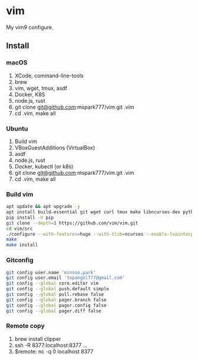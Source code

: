 # vim

My vim9 configure.

## Install

### macOS
1. XCode, command-line-tools
2. brew
3. vim, wget, tmux, asdf
5. Docker, K8S
6. node.js, rust
7. git clone git@github.com:mspark777/vim.git .vim
8. cd .vim, make all

### Ubuntu
1. Build vim
2. VBoxGuestAdditions (VirtualBox)
3. asdf
4. node.js, rust
6. Docker, kubectl (or k8s)
7. git clone git@github.com:mspark777/vim.git .vim
8. cd .vim, make all

### Build vim
```sh
apt update && apt upgrade -y
apt install build-essential git wget curl tmux make libncurses-dev python3-dev python3-pip libperl-dev ruby-dev liblua5.3-dev liblua5.3-dev lua5.3 gettext
pip install -U pip
git clone --depth=1 https://github.com/vim/vim.git
cd vim/src
./configure --with-features=huge --with-tlib=ncurses --enable-luainterp=yes --enable-rubyinterp=yes --enable-terminal --enable-perlinterp=yes --enable-python3interp=yes --enable-multibyte --enable-cscope  --enable-fail-if-missing  --prefix="${HOME}/Bins/vim"
make
make install
```

### Gitconfig
```sh
git config user.name 'minsoo.park'
git config user.email 'topangel777@gmail.com'
git config --global core.editor vim
git config --global push.default simple
git config --global pull.rebase false
git config --global pager.branch false
git config --global pager.config false
git config --global pager.diff false
```

### Remote copy
1. brew install clipper
2. ssh -R 8377:localhost:8377 ...
3. $remote: nc -q 0 localhost 8377
